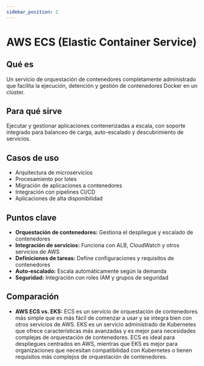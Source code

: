 ```yaml
---
sidebar_position: 2
---
```


# AWS ECS (Elastic Container Service)

## Qué es
Un servicio de orquestación de contenedores completamente administrado que facilita la ejecución, detención y gestión de contenedores Docker en un clúster.

## Para qué sirve
Ejecutar y gestionar aplicaciones contenerizadas a escala, con soporte integrado para balanceo de carga, auto-escalado y descubrimiento de servicios.

## Casos de uso
- Arquitectura de microservicios
- Procesamiento por lotes
- Migración de aplicaciones a contenedores
- Integración con pipelines CI/CD
- Aplicaciones de alta disponibilidad

## Puntos clave
- **Orquestación de contenedores:** Gestiona el despliegue y escalado de contenedores
- **Integración de servicios:** Funciona con ALB, CloudWatch y otros servicios de AWS
- **Definiciones de tareas:** Define configuraciones y requisitos de contenedores
- **Auto-escalado:** Escala automáticamente según la demanda
- **Seguridad:** Integración con roles IAM y grupos de seguridad

## Comparación
- **AWS ECS vs. EKS:** ECS es un servicio de orquestación de contenedores más simple que es más fácil de comenzar a usar y se integra bien con otros servicios de AWS. EKS es un servicio administrado de Kubernetes que ofrece características más avanzadas y es mejor para necesidades complejas de orquestación de contenedores. ECS es ideal para despliegues centrados en AWS, mientras que EKS es mejor para organizaciones que necesitan compatibilidad con Kubernetes o tienen requisitos más complejos de orquestación de contenedores. 